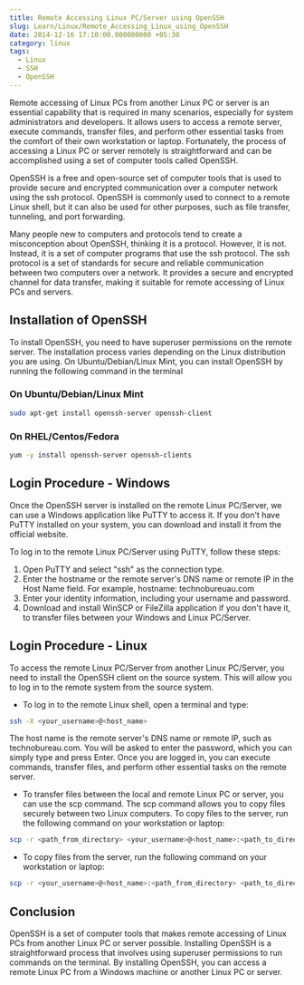 ```yaml
---
title: Remote Accessing Linux PC/Server using OpenSSH
slug: Learn/Linux/Remote_Accessing_Linux_using_OpenSSH
date: 2014-12-16 17:10:00.000000000 +05:30
category: linux
tags:
  - Linux
  - SSH
  - OpenSSH
---
```


Remote accessing of Linux PCs from another Linux PC or server is an essential capability that is required in many scenarios, especially for system administrators and developers. It allows users to access a remote server, execute commands, transfer files, and perform other essential tasks from the comfort of their own workstation or laptop. Fortunately, the process of accessing a Linux PC or server remotely is straightforward and can be accomplished using a set of computer tools called OpenSSH.

OpenSSH is a free and open-source set of computer tools that is used to provide secure and encrypted communication over a computer network using the ssh protocol. OpenSSH is commonly used to connect to a remote Linux shell, but it can also be used for other purposes, such as file transfer, tunneling, and port forwarding.

Many people new to computers and protocols tend to create a misconception about OpenSSH, thinking it is a protocol. However, it is not. Instead, it is a set of computer programs that use the ssh protocol. The ssh protocol is a set of standards for secure and reliable communication between two computers over a network. It provides a secure and encrypted channel for data transfer, making it suitable for remote accessing of Linux PCs and servers.

## Installation of OpenSSH

To install OpenSSH, you need to have superuser permissions on the remote server. The installation process varies depending on the Linux distribution you are using. On Ubuntu/Debian/Linux Mint, you can install OpenSSH by running the following command in the terminal

### On Ubuntu/Debian/Linux Mint

```sh
sudo apt-get install openssh-server openssh-client
```

### On RHEL/Centos/Fedora

```sh
yum -y install openssh-server openssh-clients
```

## Login Procedure - Windows

Once the OpenSSH server is installed on the remote Linux PC/Server, we can use a Windows application like PuTTY to access it. If you don't have PuTTY installed on your system, you can download and install it from the official website.

To log in to the remote Linux PC/Server using PuTTY, follow these steps:

1. Open PuTTY and select "ssh" as the connection type.
2. Enter the hostname or the remote server's DNS name or remote IP in the Host Name field. For example, hostname: technobureuau.com
3. Enter your identity information, including your username and password.
4. Download and install WinSCP or FileZilla application if you don't have it, to transfer files between your Windows and Linux PC/Server.


## Login Procedure - Linux
To access the remote Linux PC/Server from another Linux PC/Server, you need to install the OpenSSH client on the source system. This will allow you to log in to the remote system from the source system.

* To log in to the remote Linux shell, open a terminal and type:

```sh
ssh -X <your_username>@<host_name>
```
The host name is the remote server's DNS name or remote IP, such as technobureau.com. You will be asked to enter the password, which you can simply type and press Enter. Once you are logged in, you can execute commands, transfer files, and perform other essential tasks on the remote server.


* To transfer files between the local and remote Linux PC or server, you can use the scp command. The scp command allows you to copy files securely between two Linux computers. To copy files to the server, run the following command on your workstation or laptop:
```sh
scp -r <path_from_directory> <your_username>@<host_name>:<path_to_directory>
```

* To copy files from the server, run the following command on your workstation or laptop:

```sh
scp -r <your_username>@<host_name>:<path_from_directory> <path_to_directory>
```

## Conclusion

OpenSSH is a set of computer tools that makes remote accessing of Linux PCs from another Linux PC or server possible. Installing OpenSSH is a straightforward process that involves using superuser permissions to run commands on the terminal. By installing OpenSSH, you can access a remote Linux PC from a Windows machine or another Linux PC or server.